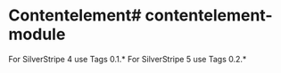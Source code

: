 # Contentelement# contentelement-module

For SilverStripe 4 use Tags 0.1.*
For SilverStripe 5 use Tags 0.2.*
